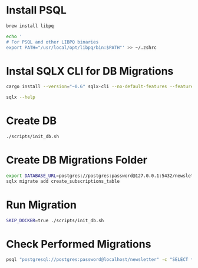 # Install PSQL

```bash
brew install libpq

echo '
# For PSQL and other LIBPQ binaries
export PATH="/usr/local/opt/libpq/bin:$PATH"' >> ~/.zshrc
```

# Instal SQLX CLI for DB Migrations

```bash
cargo install --version="~0.6" sqlx-cli --no-default-features --features rustls,postgres

sqlx --help
```

# Create DB

```bash
./scripts/init_db.sh
```

# Create DB Migrations Folder

```bash
export DATABASE_URL=postgres://postgres:password@127.0.0.1:5432/newsletter
sqlx migrate add create_subscriptions_table
```

# Run Migration

```bash
SKIP_DOCKER=true ./scripts/init_db.sh
```

# Check Performed Migrations

```bash
psql "postgresql://postgres:password@localhost/newsletter" -c "SELECT * FROM _sqlx_migrations"
```
